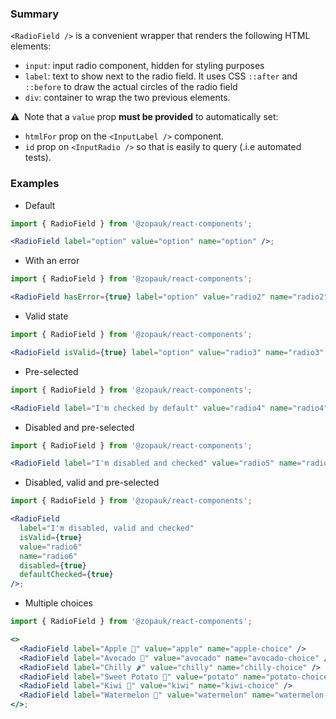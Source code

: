 ### Summary

`<RadioField />` is a convenient wrapper that renders the following HTML elements:

- `input`: input radio component, hidden for styling purposes
- `label`: text to show next to the radio field. It uses CSS `::after` and `::before` to draw the actual circles of the radio field
- `div`: container to wrap the two previous elements.

⚠️ &nbsp;Note that a `value` prop **must be provided** to automatically set:

- `htmlFor` prop on the `<InputLabel />` component.
- `id` prop on `<InputRadio />` so that is easily to query (.i.e automated tests).

### Examples

- Default

```jsx
import { RadioField } from '@zopauk/react-components';

<RadioField label="option" value="option" name="option" />;
```

- With an error

```jsx
import { RadioField } from '@zopauk/react-components';

<RadioField hasError={true} label="option" value="radio2" name="radio2" />;
```

- Valid state

```jsx
import { RadioField } from '@zopauk/react-components';

<RadioField isValid={true} label="option" value="radio3" name="radio3" />;
```

- Pre-selected

```jsx
import { RadioField } from '@zopauk/react-components';

<RadioField label="I'm checked by default" value="radio4" name="radio4" defaultChecked={true} />;
```

- Disabled and pre-selected

```jsx
import { RadioField } from '@zopauk/react-components';

<RadioField label="I'm disabled and checked" value="radio5" name="radio5" disabled={true} defaultChecked={true} />;
```

- Disabled, valid and pre-selected

```jsx
import { RadioField } from '@zopauk/react-components';

<RadioField
  label="I'm disabled, valid and checked"
  isValid={true}
  value="radio6"
  name="radio6"
  disabled={true}
  defaultChecked={true}
/>;
```

- Multiple choices

```jsx
import { RadioField } from '@zopauk/react-components';

<>
  <RadioField label="Apple 🍏" value="apple" name="apple-choice" />
  <RadioField label="Avocado 🥑" value="avocado" name="avocado-choice" />
  <RadioField label="Chilly 🌶" value="chilly" name="chilly-choice" />
  <RadioField label="Sweet Potato 🍠" value="potato" name="potato-choice" />
  <RadioField label="Kiwi 🥝" value="kiwi" name="kiwi-choice" />
  <RadioField label="Watermelon 🍉" value="watermelon" name="watermelon-choice" />
</>;
```
